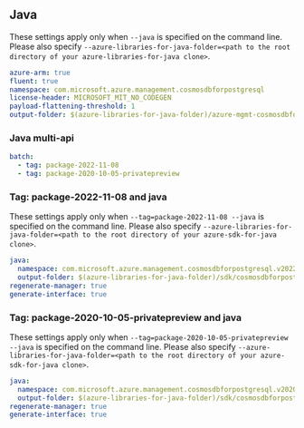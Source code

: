 ## Java

These settings apply only when `--java` is specified on the command line.
Please also specify `--azure-libraries-for-java-folder=<path to the root directory of your azure-libraries-for-java clone>`.

``` yaml $(java)
azure-arm: true
fluent: true
namespace: com.microsoft.azure.management.cosmosdbforpostgresql
license-header: MICROSOFT_MIT_NO_CODEGEN
payload-flattening-threshold: 1
output-folder: $(azure-libraries-for-java-folder)/azure-mgmt-cosmosdbforpostgresql
```

### Java multi-api

``` yaml $(java) && $(multiapi)
batch:
  - tag: package-2022-11-08
  - tag: package-2020-10-05-privatepreview
```

### Tag: package-2022-11-08 and java

These settings apply only when `--tag=package-2022-11-08 --java` is specified on the command line.
Please also specify `--azure-libraries-for-java-folder=<path to the root directory of your azure-sdk-for-java clone>`.

``` yaml $(tag) == 'package-2022-11'-08 && $(java) && $(multiapi)
java:
  namespace: com.microsoft.azure.management.cosmosdbforpostgresql.v2022-11-08
  output-folder: $(azure-libraries-for-java-folder)/sdk/cosmosdbforpostgresql/mgmt-v2022-11-08
regenerate-manager: true
generate-interface: true
```
### Tag: package-2020-10-05-privatepreview and java

These settings apply only when `--tag=package-2020-10-05-privatepreview --java` is specified on the command line.
Please also specify `--azure-libraries-for-java-folder=<path to the root directory of your azure-sdk-for-java clone>`.

``` yaml $(tag) == 'package-2020-10-05-privatepreview'-08 && $(java) && $(multiapi)
java:
  namespace: com.microsoft.azure.management.cosmosdbforpostgresql.v2020-10-05-privatepreview
  output-folder: $(azure-libraries-for-java-folder)/sdk/cosmosdbforpostgresql/mgmt-v2020-10-05-privatepreview
regenerate-manager: true
generate-interface: true
```
